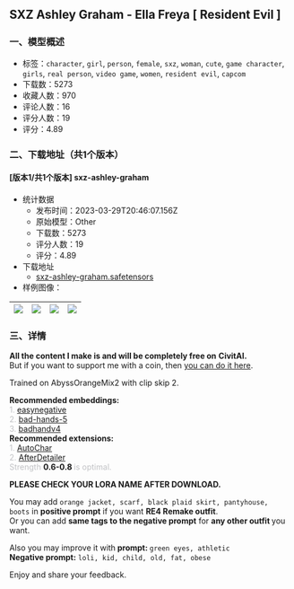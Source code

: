 ## SXZ Ashley Graham - Ella Freya [ Resident Evil ]
### 一、模型概述

- 标签：`character`, `girl`, `person`, `female`, `sxz`, `woman`, `cute`, `game character`, `girls`, `real person`, `video game`, `women`, `resident evil`, `capcom`
- 下载数：5273
- 收藏人数：970
- 评论人数：16
- 评分人数：19
- 评分：4.89

### 二、下载地址（共1个版本）

#### [版本1/共1个版本] sxz-ashley-graham

- 统计数据
  - 发布时间：2023-03-29T20:46:07.156Z
  - 原始模型：Other
  - 下载数：5273
  - 评分人数：19
  - 评分：4.89
- 下载地址
  - [sxz-ashley-graham.safetensors](https://civitai.com/api/download/models/19988)
- 样例图像：

| <img src="https://image.civitai.com/xG1nkqKTMzGDvpLrqFT7WA/901bd75d-27cd-441c-3e5b-5c76eaea1f00/width=450/211146.jpeg" /> | <img src="https://image.civitai.com/xG1nkqKTMzGDvpLrqFT7WA/6130c60f-f675-478f-2ad0-4968816e6b00/width=450/211174.jpeg" /> | <img src="https://image.civitai.com/xG1nkqKTMzGDvpLrqFT7WA/4533b2c5-13df-4d31-13a6-cf73a2667c00/width=450/211158.jpeg" /> | <img src="https://image.civitai.com/xG1nkqKTMzGDvpLrqFT7WA/eea31270-44a3-46f6-f105-367b9a3c2300/width=450/211212.jpeg" /> |
| ---- | ---- | ---- | ---- |


### 三、详情
<p><strong>All the content I make is and will be completely free on</strong> <strong>CivitAI.</strong><br />But if you want to support me with a coin, then <a target="_blank" rel="ugc" href="https://boosty.to/sadxzero/donate">you can do it here</a>.</p><p>Trained on AbyssOrangeMix2 with clip skip 2.</p><p><strong>Recommended embeddings:</strong><br /><span style="color:rgb(193, 194, 197)">1. </span><a target="_blank" rel="ugc" href="https://civitai.com/models/7808/easynegative">easynegative</a><br /><span style="color:rgb(193, 194, 197)">2. </span><a target="_blank" rel="ugc" href="https://cdn.discordapp.com/attachments/1032948846197747731/1069660323709190195/bad-hands-5.pt">bad-hands-5</a><br /><span style="color:rgb(193, 194, 197)">3. </span><a target="_blank" rel="ugc" href="https://civitai.com/models/16993/badhandv4-animeillustdiffusion">badhandv4</a><br /><strong>Recommended extensions:</strong><br /><span style="color:rgb(193, 194, 197)">1. </span><a target="_blank" rel="ugc" href="https://civitai.com/models/95923?modelVersionId=102438">AutoChar</a><br /><span style="color:rgb(193, 194, 197)">2. </span><a target="_blank" rel="ugc" href="https://github.com/Bing-su/adetailer">AfterDetailer</a><br /><span style="color:rgb(193, 194, 197)">Strength </span><strong>0.6-0.8 </strong><span style="color:rgb(193, 194, 197)">is optimal.</span></p><p><strong>PLEASE CHECK YOUR LORA NAME AFTER DOWNLOAD.</strong></p><p>You may add <code>orange jacket, scarf, black plaid skirt, pantyhouse, boots</code> in <strong>positive prompt</strong> if you want <strong>RE4 Remake outfit</strong>.<br />Or you can add <strong>same tags to the negative prompt</strong> for <strong>any other outfit </strong>you want.</p><p>Also you may improve it with<strong> prompt: </strong><code>green eyes, athletic</code><br /><strong>Negative prompt:</strong> <code>loli, kid, child, old, fat, obese</code></p><p>Enjoy and share your feedback.</p>